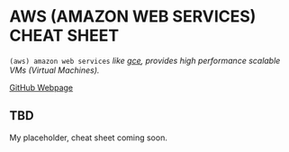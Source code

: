 # AWS (AMAZON WEB SERVICES) CHEAT SHEET

`(aws) amazon web services` _like [gce](https://github.com/JeffDeCola/my-cheat-sheets/tree/master/servers/compute/google-compute-engine-cheat-sheet),
provides high performance scalable VMs (Virtual Machines)._

[GitHub Webpage](https://jeffdecola.github.io/my-cheat-sheets/)

## TBD

My placeholder, cheat sheet coming soon.
